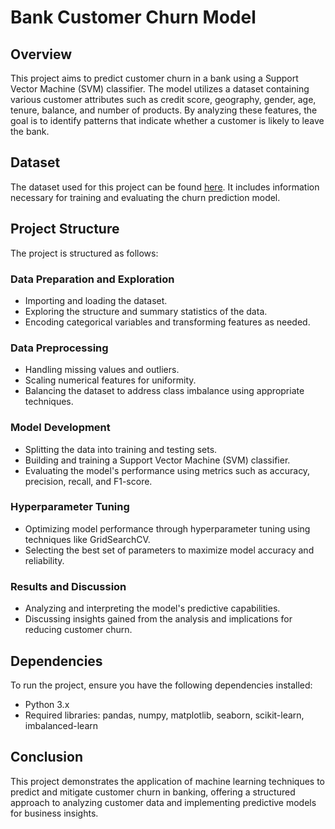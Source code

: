 # Bank Customer Churn Model

## Overview
This project aims to predict customer churn in a bank using a Support Vector Machine (SVM) classifier. The model utilizes a dataset containing various customer attributes such as credit score, geography, gender, age, tenure, balance, and number of products. By analyzing these features, the goal is to identify patterns that indicate whether a customer is likely to leave the bank.

## Dataset
The dataset used for this project can be found [here](https://github.com/YBI-Foundation/Dataset/raw/main/Bank%20Churn%20Modelling.csv). It includes information necessary for training and evaluating the churn prediction model.

## Project Structure
The project is structured as follows:

### Data Preparation and Exploration
- Importing and loading the dataset.
- Exploring the structure and summary statistics of the data.
- Encoding categorical variables and transforming features as needed.

### Data Preprocessing
- Handling missing values and outliers.
- Scaling numerical features for uniformity.
- Balancing the dataset to address class imbalance using appropriate techniques.

### Model Development
- Splitting the data into training and testing sets.
- Building and training a Support Vector Machine (SVM) classifier.
- Evaluating the model's performance using metrics such as accuracy, precision, recall, and F1-score.

### Hyperparameter Tuning
- Optimizing model performance through hyperparameter tuning using techniques like GridSearchCV.
- Selecting the best set of parameters to maximize model accuracy and reliability.

### Results and Discussion
- Analyzing and interpreting the model's predictive capabilities.
- Discussing insights gained from the analysis and implications for reducing customer churn.

## Dependencies
To run the project, ensure you have the following dependencies installed:
- Python 3.x
- Required libraries: pandas, numpy, matplotlib, seaborn, scikit-learn, imbalanced-learn

## Conclusion
This project demonstrates the application of machine learning techniques to predict and mitigate customer churn in banking, offering a structured approach to analyzing customer data and implementing predictive models for business insights.

